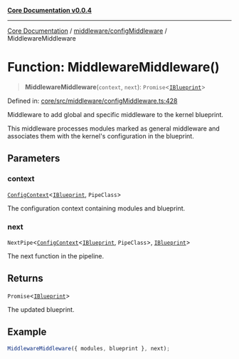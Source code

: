 [**Core Documentation v0.0.4**](../../../README.md)

***

[Core Documentation](../../../modules.md) / [middleware/configMiddleware](../README.md) / MiddlewareMiddleware

# Function: MiddlewareMiddleware()

> **MiddlewareMiddleware**(`context`, `next`): `Promise`\<[`IBlueprint`](../../../declarations/type-aliases/IBlueprint.md)\>

Defined in: [core/src/middleware/configMiddleware.ts:428](https://github.com/stonemjs/core/blob/e4675fc5d1a8e120fdb4d54e226a2496fdda3681/src/middleware/configMiddleware.ts#L428)

Middleware to add global and specific middleware to the kernel blueprint.

This middleware processes modules marked as general middleware and associates them with the
kernel's configuration in the blueprint.

## Parameters

### context

[`ConfigContext`](../../../declarations/interfaces/ConfigContext.md)\<[`IBlueprint`](../../../declarations/type-aliases/IBlueprint.md), `PipeClass`\>

The configuration context containing modules and blueprint.

### next

`NextPipe`\<[`ConfigContext`](../../../declarations/interfaces/ConfigContext.md)\<[`IBlueprint`](../../../declarations/type-aliases/IBlueprint.md), `PipeClass`\>, [`IBlueprint`](../../../declarations/type-aliases/IBlueprint.md)\>

The next function in the pipeline.

## Returns

`Promise`\<[`IBlueprint`](../../../declarations/type-aliases/IBlueprint.md)\>

The updated blueprint.

## Example

```typescript
MiddlewareMiddleware({ modules, blueprint }, next);
```
